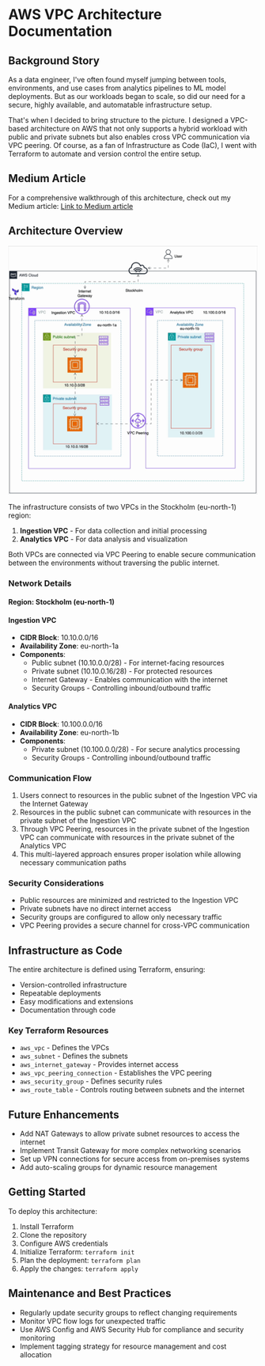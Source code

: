 # AWS VPC Architecture Documentation

## Background Story

As a data engineer, I've often found myself jumping between tools, environments, and use cases from analytics pipelines to ML model deployments. But as our workloads began to scale, so did our need for a secure, highly available, and automatable infrastructure setup.

That's when I decided to bring structure to the picture. I designed a VPC-based architecture on AWS that not only supports a hybrid workload with public and private subnets but also enables cross VPC communication via VPC peering. Of course, as a fan of Infrastructure as Code (IaC), I went with Terraform to automate and version control the entire setup.

## Medium Article

For a comprehensive walkthrough of this architecture, check out my Medium article:
[Link to Medium article](https://medium.com/@chideraozigbo/how-i-automated-a-secure-multi-vpc-architecture-on-aws-using-terraform-1effe3e80ea4)

## Architecture Overview

![Architecture Diagram](/architecture.gif)

The infrastructure consists of two VPCs in the Stockholm (eu-north-1) region:

1. **Ingestion VPC** - For data collection and initial processing
2. **Analytics VPC** - For data analysis and visualization

Both VPCs are connected via VPC Peering to enable secure communication between the environments without traversing the public internet.

### Network Details

#### Region: Stockholm (eu-north-1)

#### Ingestion VPC
- **CIDR Block**: 10.10.0.0/16
- **Availability Zone**: eu-north-1a
- **Components**:
  - Public subnet (10.10.0.0/28) - For internet-facing resources
  - Private subnet (10.10.0.16/28) - For protected resources
  - Internet Gateway - Enables communication with the internet
  - Security Groups - Controlling inbound/outbound traffic

#### Analytics VPC
- **CIDR Block**: 10.100.0.0/16
- **Availability Zone**: eu-north-1b
- **Components**:
  - Private subnet (10.100.0.0/28) - For secure analytics processing
  - Security Groups - Controlling inbound/outbound traffic

### Communication Flow

1. Users connect to resources in the public subnet of the Ingestion VPC via the Internet Gateway
2. Resources in the public subnet can communicate with resources in the private subnet of the Ingestion VPC
3. Through VPC Peering, resources in the private subnet of the Ingestion VPC can communicate with resources in the private subnet of the Analytics VPC
4. This multi-layered approach ensures proper isolation while allowing necessary communication paths

### Security Considerations

- Public resources are minimized and restricted to the Ingestion VPC
- Private subnets have no direct internet access
- Security groups are configured to allow only necessary traffic
- VPC Peering provides a secure channel for cross-VPC communication

## Infrastructure as Code

The entire architecture is defined using Terraform, ensuring:

- Version-controlled infrastructure
- Repeatable deployments
- Easy modifications and extensions
- Documentation through code

### Key Terraform Resources

- `aws_vpc` - Defines the VPCs
- `aws_subnet` - Defines the subnets
- `aws_internet_gateway` - Provides internet access
- `aws_vpc_peering_connection` - Establishes the VPC peering
- `aws_security_group` - Defines security rules
- `aws_route_table` - Controls routing between subnets and the internet

## Future Enhancements

- Add NAT Gateways to allow private subnet resources to access the internet
- Implement Transit Gateway for more complex networking scenarios
- Set up VPN connections for secure access from on-premises systems
- Add auto-scaling groups for dynamic resource management

## Getting Started

To deploy this architecture:

1. Install Terraform
2. Clone the repository
3. Configure AWS credentials
4. Initialize Terraform: `terraform init`
5. Plan the deployment: `terraform plan`
6. Apply the changes: `terraform apply`

## Maintenance and Best Practices

- Regularly update security groups to reflect changing requirements
- Monitor VPC flow logs for unexpected traffic
- Use AWS Config and AWS Security Hub for compliance and security monitoring
- Implement tagging strategy for resource management and cost allocation